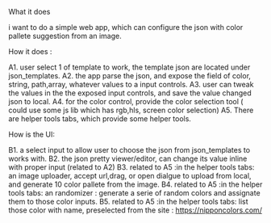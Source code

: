 What it does

i want to do a simple web app, which can configure the json with color pallete suggestion from
an image.

How it does :

A1. user select 1 of template to work, the template json are located under json_templates.
A2. the app parse the json, and expose the field of color, string, path,array, whatever values to a input controls.
A3. user can tweak the values in the the exposed input controls, and save the value changed json to local.
A4. for the color control, provide the color selection tool ( could use some js lib which has rgb,hls, screen color selection)
A5. There are helper tools tabs, which provide some helper tools.

How is the UI:

B1. a select input to allow user to choose the json from json_templates to works with.
B2. the json pretty viewer/editor, can change its value inline with proper input (related to A2)
B3. related to A5 :in the helper tools tabs: an image uploader, accept url,drag, or open dialgue to upload from local, and generate 10 color pallete from the image.
B4. related to A5 :in the helper tools tabs: an randomizer : generate a serie of random colors and assignate them to those color inputs.
B5. related to A5 :in the helper tools tabs: list those color with name, preselected from the site : https://nipponcolors.com/
